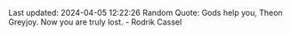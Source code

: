 Last updated: 2024-04-05 12:22:26
Random Quote: Gods help you, Theon Greyjoy.  Now you are truly lost.  -  Rodrik Cassel